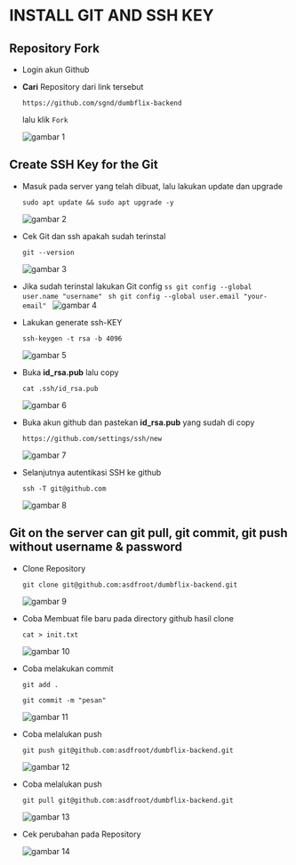 # INSTALL GIT AND SSH KEY

## Repository Fork

-   Login akun Github

-   **Cari** Repository dari link tersebut

        https://github.com/sgnd/dumbflix-backend

    lalu klik `Fork`

    ![gambar 1](assets/2fromfork.png)

## Create SSH Key for the Git

-   Masuk pada server yang telah dibuat, lalu lakukan update dan upgrade

        sudo apt update && sudo apt upgrade -y

    ![gambar 2](assets/1update.png)

-   Cek Git dan ssh apakah sudah terinstal

        git --version

    ![gambar 3](assets/3gitversion.png)

-   Jika sudah terinstal lakukan Git config
        ```ss
        git config --global user.name "username"
        ```
        ```sh
        git config --global user.email "your-email"
        ```
    ![gambar 4](assets/44.png)

-   Lakukan generate ssh-KEY

        ssh-keygen -t rsa -b 4096

    ![gambar 5](assets/4sshkey.png)

-   Buka **id_rsa.pub** lalu copy

        cat .ssh/id_rsa.pub

    ![gambar 6](assets/45bukarsa.png)

-   Buka akun github dan pastekan **id_rsa.pub** yang sudah di copy

        https://github.com/settings/ssh/new

    ![gambar 7](assets/5pastekey.png)

-   Selanjutnya autentikasi SSH ke github

        ssh -T git@github.com

    ![gambar 8](assets/6ssh-T.png)

## Git on the server can git pull, git commit, git push without username & password

-   Clone Repository

        git clone git@github.com:asdfroot/dumbflix-backend.git

    ![gambar 9](assets/7gitclone.png)

-   Coba Membuat file baru pada directory github hasil clone

        cat > init.txt

    ![gambar 10](assets/8buatfile.png)

-   Coba melakukan commit

        git add .

        git commit -m "pesan"

    ![gambar 11](assets/9gitcommit.png)

-   Coba melalukan push

        git push git@github.com:asdfroot/dumbflix-backend.git

    ![gambar 12](assets/10push.png)

-   Coba melalukan push

        git pull git@github.com:asdfroot/dumbflix-backend.git

    ![gambar 13](assets/11.png)

-   Cek perubahan pada Repository

    ![gambar 14](assets/12cek.png)
